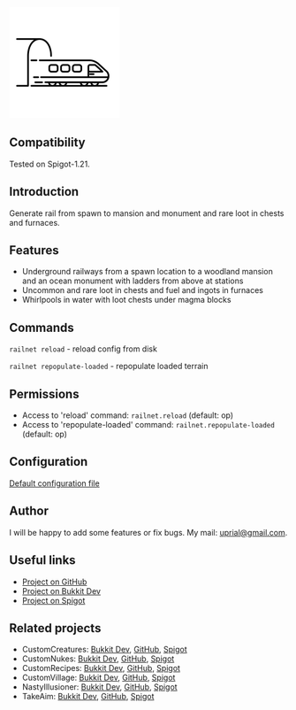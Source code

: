 ![RailNet Logo](images/railnet-logo.png)

## Compatibility

Tested on Spigot-1.21.

## Introduction

Generate rail from spawn to mansion and monument and rare loot in chests and furnaces.

## Features

* Underground railways from a spawn location to a woodland mansion and an ocean monument with ladders from above at stations
* Uncommon and rare loot in chests and fuel and ingots in furnaces
* Whirlpools in water with loot chests under magma blocks

## Commands

`railnet reload` - reload config from disk

`railnet repopulate-loaded` - repopulate loaded terrain

## Permissions

* Access to 'reload' command:
`railnet.reload` (default: op)
* Access to 'repopulate-loaded' command:
`railnet.repopulate-loaded` (default: op)

## Configuration
[Default configuration file](src/main/resources/config.yml)

## Author
I will be happy to add some features or fix bugs. My mail: uprial@gmail.com.

## Useful links
* [Project on GitHub](https://github.com/uprial/railnet)
* [Project on Bukkit Dev](TBD)
* [Project on Spigot](TBD)

## Related projects
* CustomCreatures: [Bukkit Dev](http://dev.bukkit.org/bukkit-plugins/customcreatures/), [GitHub](https://github.com/uprial/customcreatures), [Spigot](https://www.spigotmc.org/resources/customcreatures.68711/)
* CustomNukes: [Bukkit Dev](http://dev.bukkit.org/bukkit-plugins/customnukes/), [GitHub](https://github.com/uprial/customnukes), [Spigot](https://www.spigotmc.org/resources/customnukes.68710/)
* CustomRecipes: [Bukkit Dev](https://dev.bukkit.org/projects/custom-recipes), [GitHub](https://github.com/uprial/customrecipes/), [Spigot](https://www.spigotmc.org/resources/customrecipes.89435/)
* CustomVillage: [Bukkit Dev](http://dev.bukkit.org/bukkit-plugins/customvillage/), [GitHub](https://github.com/uprial/customvillage/), [Spigot](https://www.spigotmc.org/resources/customvillage.69170/)
* NastyIllusioner: [Bukkit Dev](https://legacy.curseforge.com/minecraft/bukkit-plugins/nastyillusioner), [GitHub](https://github.com/uprial/nastyillusioner), [Spigot](https://www.spigotmc.org/resources/nastyillusioner.109715/)
* TakeAim: [Bukkit Dev](https://dev.bukkit.org/projects/takeaim), [GitHub](https://github.com/uprial/takeaim), [Spigot](https://www.spigotmc.org/resources/takeaim.68713/)
